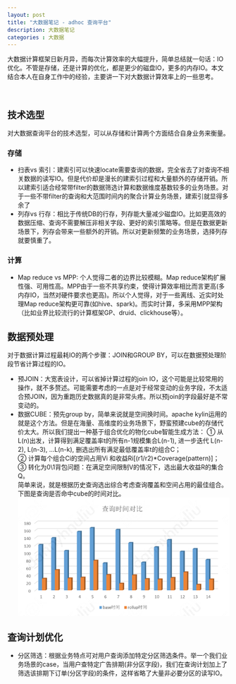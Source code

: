 ```yaml
---
layout: post
title: "大数据笔记 - adhoc 查询平台"
description: 大数据笔记
categories : 大数据
---
```

大数据计算框架日新月异，而每次计算效率的大幅提升，简单总结就一句话：IO优化。不管是存储，还是计算的优化，都是更少的磁盘IO，更多的内存IO。本文结合本人在自身工作中的经验，主要讲一下对大数据计算效率上的一些思考。
<!-- more -->
<br />

## 技术选型
对大数据查询平台的技术选型，可以从存储和计算两个方面结合自身业务来衡量。

### 存储

* 扫表vs 索引：建索引可以快速locate需要查询的数据，完全省去了对查询不相关数据的读写IO。但是代价却是漫长的建索引过程和大量额外的存储开销。所以建索引适合经常带filter的数据筛选计算和数据维度基数较多的业务场景。对于一些不带filter的查询和大范围时间内的聚合计算业务场景，建索引就显得多余了
* 列存vs 行存：相比于传统DB的行存，列存能大量减少磁盘IO。比如更高效的数据压缩、查询不需要解压非相关字段、更好的索引策略等。但是在数据更新场景下，列存会带来一些额外的开销。所以对更新频繁的业务场景，选择列存就要慎重了。

### 计算

* Map reduce vs MPP: 个人觉得二者的边界比较模糊。Map reduce架构扩展性强、可用性高。MPP由于一些不共享约束，使得计算效率相比而言更高(多内存IO，当然对硬件要求也更高)。所以个人觉得，对于一些离线、近实时处理Map reduce架构更可靠(如hive、spark)。而实时计算，多采用MPP架构（比如业界比较流行的计算框架GP、druid、clickhouse等）。

## 数据预处理
对于数据计算过程最耗IO的两个步骤：JOIN和GROUP BY，可以在数据预处理阶段节省计算过程的IO。

* 预JOIN：大宽表设计，可以省掉计算过程的join IO，这个可能是比较常用的操作，就不多赘述。可能需要考虑的一点是对于经常变动的业务字段，不太适合预JOIN，因为重跑历史数据真的是非常头疼。所以预join的字段最好是不常变动的。
* 数据CUBE：预先group by，简单来说就是空间换时间。apache kylin运用的就是这个方法。但是在海量、高维度的业务场景下，野蛮预建cube的存储代价太大。所以我们提出一种基于组合优化的物化cube智能生成方法：
① 从L(n)出发，计算得到满足覆盖率t的所有n-1规模集合L(n-1), 进一步迭代 L(n-2), L(n-3), ...L(n-k), 删选出所有满足最低覆盖率t的组合C；<br>
② 计算每个组合Ci的空间占用Vi 和收益Ri[(r1/r2)*Coverage(pattern)]；<br>
③ 转化为0\1背包问题：在满足空间限制V的情况下，选出最大收益R的集合Q。<br>
简单来说，就是根据历史查询选出综合考虑查询覆盖和空间占用的最佳组合。下图是查询是否命中cube的时间对比。
![note](/images/hadoop/cube.PNG)


## 查询计划优化

* 分区筛选：根据业务特点可对用户查询添加特定分区筛选条件。举一个我们业务场景的case，当用户查特定广告排期(非分区字段)，我们在查询计划加上了筛选该排期下订单(分区字段)的条件，这样省略了大量非必要分区的读写IO。
